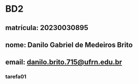 # BD2
## matrícula: 20230030895
## nome: Danilo Gabriel de Medeiros Brito
## email: danilo.brito.715@ufrn.edu.br
### tarefa01